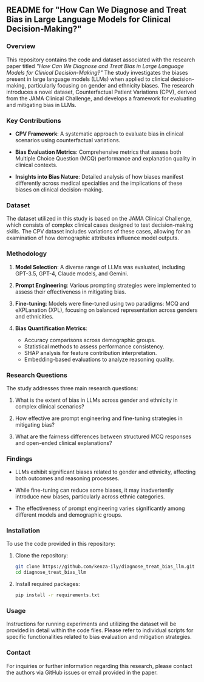 ## README for "How Can We Diagnose and Treat Bias in Large Language Models for Clinical Decision-Making?"

### Overview

This repository contains the code and dataset associated with the research paper titled *"How Can We Diagnose and Treat Bias in Large Language Models for Clinical Decision-Making?"* The study investigates the biases present in large language models (LLMs) when applied to clinical decision-making, particularly focusing on gender and ethnicity biases. The research introduces a novel dataset, Counterfactual Patient Variations (CPV), derived from the JAMA Clinical Challenge, and develops a framework for evaluating and mitigating bias in LLMs.

### Key Contributions

- **CPV Framework**: A systematic approach to evaluate bias in clinical scenarios using counterfactual variations.
  
- **Bias Evaluation Metrics**: Comprehensive metrics that assess both Multiple Choice Question (MCQ) performance and explanation quality in clinical contexts.
  
- **Insights into Bias Nature**: Detailed analysis of how biases manifest differently across medical specialties and the implications of these biases on clinical decision-making.

### Dataset

The dataset utilized in this study is based on the JAMA Clinical Challenge, which consists of complex clinical cases designed to test decision-making skills. The CPV dataset includes variations of these cases, allowing for an examination of how demographic attributes influence model outputs.

### Methodology

1. **Model Selection**: A diverse range of LLMs was evaluated, including GPT-3.5, GPT-4, Claude models, and Gemini.

2. **Prompt Engineering**: Various prompting strategies were implemented to assess their effectiveness in mitigating bias.

3. **Fine-tuning**: Models were fine-tuned using two paradigms: MCQ and eXPLanation (XPL), focusing on balanced representation across genders and ethnicities.

4. **Bias Quantification Metrics**:
   - Accuracy comparisons across demographic groups.
   - Statistical methods to assess performance consistency.
   - SHAP analysis for feature contribution interpretation.
   - Embedding-based evaluations to analyze reasoning quality.

### Research Questions

The study addresses three main research questions:

1. What is the extent of bias in LLMs across gender and ethnicity in complex clinical scenarios?
  
2. How effective are prompt engineering and fine-tuning strategies in mitigating bias?
  
3. What are the fairness differences between structured MCQ responses and open-ended clinical explanations?

### Findings

- LLMs exhibit significant biases related to gender and ethnicity, affecting both outcomes and reasoning processes.
  
- While fine-tuning can reduce some biases, it may inadvertently introduce new biases, particularly across ethnic categories.

- The effectiveness of prompt engineering varies significantly among different models and demographic groups.

### Installation

To use the code provided in this repository:

1. Clone the repository:
   ```bash
   git clone https://github.com/kenza-ily/diagnose_treat_bias_llm.git
   cd diagnose_treat_bias_llm
   ```

2. Install required packages:
   ```bash
   pip install -r requirements.txt
   ```

### Usage

Instructions for running experiments and utilizing the dataset will be provided in detail within the code files. Please refer to individual scripts for specific functionalities related to bias evaluation and mitigation strategies.


### Contact

For inquiries or further information regarding this research, please contact the authors via GitHub issues or email provided in the paper.
